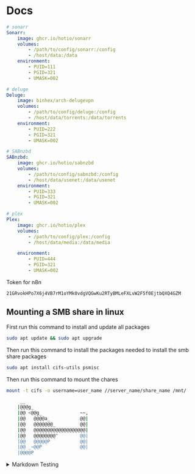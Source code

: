 # Docs

```yml
# sonarr
Sonarr:
    image: ghcr.io/hotio/sonarr
    volumes:
        - /path/to/config/sonarr:/config
        - /host/data:/data
    environment:
        - PUID=111
        - PGID=321
        - UMASK=002

# deluge
Deluge:
    image: binhex/arch-delugevpn
    volumes:
        - /path/to/config/deluge:/config
        - /host/data/torrents:/data/torrents
    environment:
        - PUID=222
        - PGID=321
        - UMASK=002

# SABnzbd
SABnzbd:
    image: ghcr.io/hotio/sabnzbd
    volumes:
        - /path/to/config/sabnzbd:/config
        - /host/data/usenet:/data/usenet
    environment:
        - PUID=333
        - PGID=321
        - UMASK=002

# plex
Plex:
    image: ghcr.io/hotio/plex
    volumes:
        - /path/to/config/plex:/config
        - /host/data/media:/data/media

    environment:
        - PUID=444
        - PGID=321
        - UMASK=002
```


Token for n8n
```
21GRvokHPo7X6j4VB7rM1oYMk0vdgVQGwKu2RTyBMLeFXLvW2F5f0EjtbQXQ4GZM
```

## Mounting a SMB share in linux

First run this command to install and update all packages
```bash
sudo apt update && sudo apt upgrade
```

Then run this command to install the packages needed to install the smb share packages
```bash
sudo apt install cifs-utils psmisc
```

Then run this command to mount the chares
```bash
mount -t cifs -o username=user_name //server_name/share_name /mnt/
```

```bash
     __
    |@@@g_
    |@@ <@@g_              ~~,
    |@@   @@@@a_           @@|
    |@@   @@@@@@@_         @@|
    |@@   @@@@@@@@@@@@@@@@@@@|
    |@@   @@@@@@@@"        @@|
    |@@   @@@@@P           @@|
    |@@ _~@@P              @@|
    |@@@@P
```

<details>

<summary>Markdown Testing</summary>
Testing a table

| First Header | Second Header |
| ------------ | ------------- |
| Content Cell | Content Cell  |
| Content Cell | Content Cell  |


Here is a simple flow chart:

```mermaid
graph TD;
    A-->B;
    A-->C;
    B-->D;
    C-->D;
```

<details>

<summary>Alerts</summary>

### Alerts

> [!NOTE]
> Useful information that users should know, even when skimming content.

> [!TIP]
> Helpful advice for doing things better or more easily.

> [!IMPORTANT]
> Key information users need to know to achieve their goal.

> [!WARNING]
> Urgent info that needs immediate user attention to avoid problems.

> [!CAUTION]
> Advises about risks or negative outcomes of certain actions.

</details>

<details>

<summary>Task lists</summary>

### Task Lists

- [x] #739
- [ ] https://github.com/octo-org/octo-repo/issues/740
- [ ] Add delight to the experience when all tasks are complete :tada:

</detials>


```bash

        .;;,.
        .ccccc:,.
         :cccclll:.      ..,,
          :ccccclll.   ;ooodc
           'ccll:;ll .oooodc
             .;cll.;;looo:.
                 .. ','.
                .',,,,,,'.
              .',,,,,,,,,,.
            .',,,,,,,,,,,,....
          ....''',,,,,,,'.......
        .........  ....  .........
        ..........      ..........
        ..........      ..........
        .........  ....  .........
          ........,,,,,,,'......
            ....',,,,,,,,,,,,.
               .',,,,,,,,,'.
                .',,,,,,'.
                  ..'''.
```
